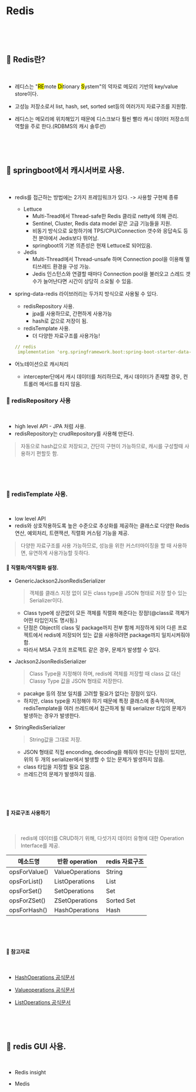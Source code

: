 # Redis


<br>
<br>
<br>

## 🌈 Redis란?

<br>

* 레디스는 "<mark>RE</mark>mote <mark>Di</mark>tionary <mark>S</mark>ystem"의 약자로 메모리 기반의 key/value store이다.

* 고성능 저장소로서 list, hash, set, sorted set등의 여러가지 자료구조를 지원함.

* 레디스는 메모리에 위치해있기 때문에 디스크보다 훨씬 빨라 캐시 데이터 저장소의 역할을 주로 한다.(RDBMS의 캐시 솔루션)





<br>
<br>
<br>

## 🌈 springboot에서 캐시서버로 사용.

<br>


* redis를 접근하는 방법에는 2가지 프레임워크가 있다. -> 사용할 구현체 종류
    - Lettuce
        - Multi-Tread에서 Thread-safe한 Redis 클라로 netty에 의해 관리.
        - Sentinel, Cluster, Redis data model 같은 고급 기능들을 지원.
        - 비동기 방식으로 요청하기에 TPS/CPU/Connection 갯수와 응답속도 등 전 분야에서 Jedis보다 뛰어남.
        - springboot의 기본 의존성은 현재 Lettuce로 되어있음.
    - Jedis
        - Multi-Thread에서 Thread-unsafe 하며 Connection pool을 이용해 멀티쓰레드 환경을 구성 가능.
        - Jedis 인스턴스와 연결할 때마다 Connection pool을 불러오고 스레드 갯수가 늘어난다면 시간이 상당히 소요될 수 있음.



* spring-data-redis 라이브러리는 두가지 방식으로 사용될 수 있다.
    - redisRepository 사용.
        - jpa를 사용하므로, 간편하게 사용가능
        - hash로 값으로 저장이 됨.
    - redisTemplate 사용.
        - 더 다양한 자료구조를 사용가능!

    ```yml
    // redis
     implementation 'org.springframework.boot:spring-boot-starter-data-redis'
    ```

* 어노테이션으로 캐시처리
    - intercepter단에서 캐시 데이터를 처리하므로, 캐시 데이터가 존재할 경우, 컨트롤러 메서드를 타지 않음.





### 🐳 redisRepository 사용

<br>

* high level API - JPA 처럼 사용.
* redisRepository는 crudRepository를 사용해 만든다.

> 자동으로 hash값으로 저장되고, 간단히 구현이 가능하므로, 캐시를 구성할때 사용하기 편할듯 함.

<br>
<br>
<br>

### 🐳 redisTemplate 사용.

<br>


* low level API
* redis와 상호작용하도록 높은 수준으로 추상화를 제공하는 클래스로 다양한 Redis 연산, 예외처리, 트랜잭션, 직렬화 커스텀 기능을 제공.

> 다양한 자료구조를 사용 가능하므로, 성능을 위한 커스터마이징을 할 때 사용하면, 유연하게 사용가능할 듯하다.


#### 🎯 직렬화/역직렬화 설정.

* GenericJackson2JsonRedisSerializer
    > 객체를 클래스 지정 없이 모든 class type을 JSON 형태로 저장 할수 있는 Serializer이다.
    - Class type에 상관없이 모든 객체를 직렬화 해준다는 장점!(@class로 객체가 어떤 타입인지도 명시됨.)
    - 단점은 Object의 class 및 package까지 전부 함께 저장하게 되어 다른 프로젝트에서 redis에 저장되어 있는 값을 사용하려면 package까지 일치시켜줘야함.
    - 따라서 MSA 구조의 프로젝트 같은 경우, 문제가 발생할 수 있다. 

* Jackson2JsonRedisSerializer
    > Class Type을 지정해야 하며, redis에 객체를 저장할 때 class 값 대신 Classy Type 값을 JSON 형태로 저장한다.
    - pacakge 등의 정보 일치를 고려할 필요가 없다는 장점이 있다.
    - 하지만, class type을 지정해야 하기 때문에 특정 클래스에 종속적이며, redisTemplate을 여러 쓰레드에서 접근하게 될 때 serializer 타입의 문제가 발생하는 경우가 발생한다.

* StringRedisSerializer
    >  String값을 그대로 저장.
    - JSON 형태로 직접 enconding, decoding을 해줘야 한다는 단점이 있지만, 위의 두 개의 serializer에서 발생할 수 있는 문제가 발생하지 않음.
    - class 타입을 지정할 필요 없음.
    - 쓰레드간의 문제가 발생하지 않음.


<br>
<br>
<br>


#### 🎯 자료구조 사용하기

<br>

> redis에 데이터를 CRUD하기 위해, 다섯가지 데이터 유형에 대한 Operation Interface를 제공.

|메소드명 | 반환 operation | redis 자료구조|
|-|-|-|
|opsForValue() | ValueOperations | String |
|opsForList() | ListOperations | List |
|opsForSet() | SetOperations | Set |
|opsForZSet() | ZSetOperations | Sorted Set | 
|opsForHash() | HashOperations | Hash | 




<br>
<br>
<br>

#### 🎯 참고자료

<Br>

* [HashOperations 공식문서](https://docs.spring.io/spring-data/redis/docs/current/api/org/springframework/data/redis/core/HashOperations.html)

* [Valueoperations 공식문서](https://docs.spring.io/spring-data/redis/docs/current/api/org/springframework/data/redis/core/ValueOperations.html)

* [ListOperations 공식문서](https://docs.spring.io/spring-data/redis/docs/current/api/org/springframework/data/redis/core/ListOperations.html)

<br>
<br>
<br>

## 🌈 redis GUI 사용.

<br>

* Redis insight


* Medis

